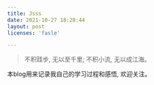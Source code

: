 ```yaml
---
title: Jsss
date: 2021-10-27 18:28:44
layout: post
licenses: 'fasle'

---
```

> 不积跬步, 无以至千里; 不积小流, 无以成江海。

本blog用来记录我自己的学习过程和感悟, 欢迎关注。